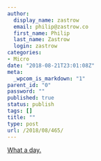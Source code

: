 ```yaml
---
author:
  display_name: zastrow
  email: philip@zastrow.co
  first_name: Philip
  last_name: Zastrow
  login: zastrow
categories:
- Micro
date: "2018-08-21T23:01:08Z"
meta:
  _wpcom_is_markdown: "1"
parent_id: "0"
password: ""
published: true
status: publish
tags: []
title: ""
type: post
url: /2018/08/465/
---
```

<p><a href="https://www.vox.com/2018/8/21/17766146/michael-cohen-guilty-plea-paul-manafort-day-explained">What a day.</a></p>
